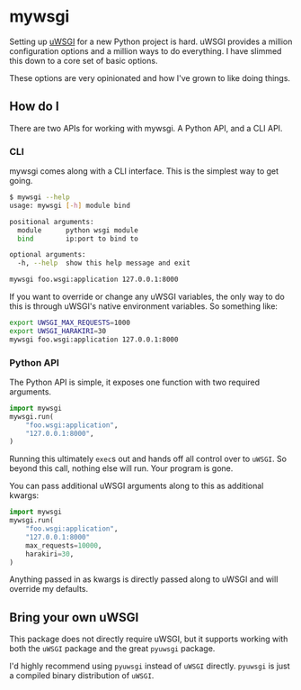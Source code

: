 # mywsgi

Setting up [uWSGI](https://uwsgi-docs.readthedocs.io/) for a new Python project is hard. uWSGI provides a million configuration options
and a million ways to do everything. I have slimmed this down to a core set of basic options.

These options are very opinionated and how I've grown to like doing things.

## How do I

There are two APIs for working with mywsgi. A Python API, and a CLI API.

### CLI

mywsgi comes along with a CLI interface. This is the simplest way to get going.

```sh
$ mywsgi --help
usage: mywsgi [-h] module bind

positional arguments:
  module      python wsgi module
  bind        ip:port to bind to

optional arguments:
  -h, --help  show this help message and exit
```

```sh
mywsgi foo.wsgi:application 127.0.0.1:8000
```

If you want to override or change any uWSGI variables, the only way to do this is through
uWSGI's native environment variables. So something like:

```sh
export UWSGI_MAX_REQUESTS=1000
export UWSGI_HARAKIRI=30
mywsgi foo.wsgi:application 127.0.0.1:8000
```


### Python API

The Python API is simple, it exposes one function with two required arguments.

```python
import mywsgi
mywsgi.run(
    "foo.wsgi:application",
    "127.0.0.1:8000",
)
```

Running this ultimately `exec`s out and hands off all control over to `uWSGI`. So beyond this call,
nothing else will run. Your program is gone.

You can pass additional uWSGI arguments along to this as additional kwargs:

```python
import mywsgi
mywsgi.run(
    "foo.wsgi:application",
    "127.0.0.1:8000"
    max_requests=10000,
    harakiri=30,
)
```

Anything passed in as kwargs is directly passed along to uWSGI and will override my defaults.

## Bring your own uWSGI

This package does not directly require uWSGI, but it supports working with both the `uWSGI` package and the great `pyuwsgi` package.

I'd highly recommend using `pyuwsgi` instead of `uWSGI` directly. `pyuwsgi` is just a compiled binary distribution of `uWSGI`.
